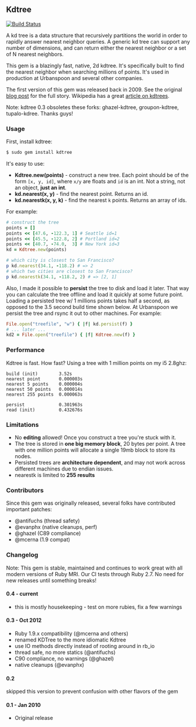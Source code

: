 ## Kdtree

[![Build Status](https://travis-ci.org/gurgeous/kdtree.svg?branch=master)](https://travis-ci.org/gurgeous/kdtree)

A kd tree is a data structure that recursively partitions the world in order to rapidly answer nearest neighbor queries. A generic kd tree can support any number of dimensions, and can return either the nearest neighbor or a set of N nearest neighbors.

This gem is a blazingly fast, native, 2d kdtree. It's specifically built to find the nearest neighbor when searching millions of points. It's used in production at Urbanspoon and several other companies.

The first version of this gem was released back in 2009. See the original [blog post](http://gurge.com/2009/10/22/ruby-nearest-neighbor-fast-kdtree-gem/) for the full story. Wikipedia has a great [article on kdtrees](http://en.wikipedia.org/wiki/K-d_tree).

Note: kdtree 0.3 obsoletes these forks: ghazel-kdtree, groupon-kdtree, tupalo-kdree. Thanks guys!

### Usage

First, install kdtree:

```sh
$ sudo gem install kdtree
```

It's easy to use:

* **Kdtree.new(points)** - construct a new tree. Each point should be of the form `[x, y, id]`, where `x/y` are floats and `id` is an int. Not a string, not an object, **just an int**.
* **kd.nearest(x, y)** - find the nearest point. Returns an id.
* **kd.nearestk(x, y, k)** - find the nearest `k` points. Returns an array of ids.

For example:

```ruby
# construct the tree
points = []
points << [47.6, -122.3, 1] # Seattle id=1
points << [45.5, -122.8, 2] # Portland id=2
points << [40.7, -74.0,  3] # New York id=3
kd = Kdtree.new(points)

# which city is closest to San Francisco?
p kd.nearest(34.1, -118.2) # => 2
# which two cities are closest to San Francisco?
p kd.nearestk(34.1, -118.2, 2) # => [2, 1]
```

Also, I made it possible to **persist** the tree to disk and load it later. That way you can calculate the tree offline and load it quickly at some future point. Loading a persisted tree w/ 1 millions points takes half a second, as opposed to the 3.5 second build time shown below. At Urbanspoon we persist the tree and rsync it out to other machines. For example:

```ruby
File.open("treefile", "w") { |f| kd.persist(f) }
# ... later ...
kd2 = File.open("treefile") { |f| Kdtree.new(f) }
```

### Performance

Kdtree is fast. How fast? Using a tree with 1 million points on my i5 2.8ghz:

```
build (init)        3.52s
nearest point       0.000003s
nearest 5 points    0.000004s
nearest 50 points   0.000014s
nearest 255 points  0.000063s

persist             0.301963s
read (init)         0.432676s
```

### Limitations

* No **editing** allowed! Once you construct a tree you're stuck with it.
* The tree is stored in **one big memory block**, 20 bytes per point. A tree with one million points will allocate a single 19mb block to store its nodes.
* Persisted trees are **architecture dependent**, and may not work across different machines due to endian issues.
* nearestk is limited to **255 results**

### Contributors

Since this gem was originally released, several folks have contributed important patches:

* @antifuchs (thread safety)
* @evanphx (native cleanups, perf)
* @ghazel (C89 compliance)
* @mcerna (1.9 compat)

### Changelog

Note: This gem is stable, maintained and continues to work great with all modern versions of Ruby MRI. Our CI tests through Ruby 2.7. No need for new releases until something breaks!

#### 0.4 - current

* this is mostly housekeeping - test on more rubies, fix a few warnings

#### 0.3 - Oct 2012

* Ruby 1.9.x compatibility (@mcerna and others)
* renamed KDTree to the more idiomatic Kdtree
* use IO methods directly instead of rooting around in rb_io
* thread safe, no more statics (@antifuchs)
* C90 compliance, no warnings (@ghazel)
* native cleanups (@evanphx)

#### 0.2

skipped this version to prevent confusion with other flavors of the gem

#### 0.1 - Jan 2010

* Original release
